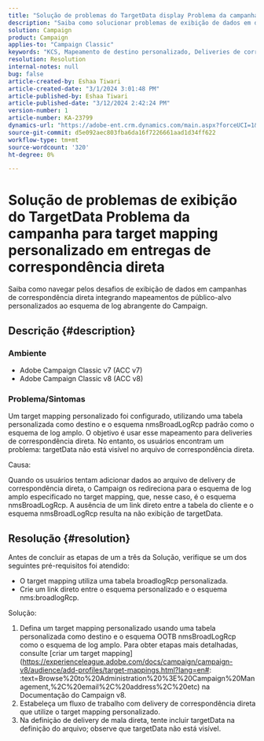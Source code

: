```yaml
---
title: "Solução de problemas do TargetData display Problema da campanha para target mapping personalizado em deliveries de correspondência direta"
description: "Saiba como solucionar problemas de exibição de dados em deliveries de correspondência direta com target mapping personalizado usando o schema de log amplo do Campaign."
solution: Campaign
product: Campaign
applies-to: "Campaign Classic"
keywords: "KCS, Mapeamento de destino personalizado, Deliveries de correspondência direta, TargetData, Tabela personalizada, OOTB, Esquema de Broad log, Fluxo de trabalho, Criação de link, Campanha, Solução de problemas"
resolution: Resolution
internal-notes: null
bug: false
article-created-by: Eshaa Tiwari
article-created-date: "3/1/2024 3:01:48 PM"
article-published-by: Eshaa Tiwari
article-published-date: "3/12/2024 2:42:24 PM"
version-number: 1
article-number: KA-23799
dynamics-url: "https://adobe-ent.crm.dynamics.com/main.aspx?forceUCI=1&pagetype=entityrecord&etn=knowledgearticle&id=661aa79b-dcd7-ee11-9078-6045bd006b25"
source-git-commit: d5e092aec803fba6da16f7226661aad1d34ff622
workflow-type: tm+mt
source-wordcount: '320'
ht-degree: 0%

---
```


# Solução de problemas de exibição do TargetData Problema da campanha para target mapping personalizado em entregas de correspondência direta


Saiba como navegar pelos desafios de exibição de dados em campanhas de correspondência direta integrando mapeamentos de público-alvo personalizados ao esquema de log abrangente do Campaign.

## Descrição {#description}


### Ambiente

- Adobe Campaign Classic v7 (ACC v7)
- Adobe Campaign Classic v8 (ACC v8)


### Problema/Sintomas

Um target mapping personalizado foi configurado, utilizando uma tabela personalizada como destino e o esquema nmsBroadLogRcp padrão como o esquema de log amplo. O objetivo é usar esse mapeamento para deliveries de correspondência direta. No entanto, os usuários encontram um problema: targetData não está visível no arquivo de correspondência direta.

Causa:

Quando os usuários tentam adicionar dados ao arquivo de delivery de correspondência direta, o Campaign os redireciona para o esquema de log amplo especificado no target mapping, que, nesse caso, é o esquema nmsBroadLogRcp. A ausência de um link direto entre a tabela do cliente e o esquema nmsBroadLogRcp resulta na não exibição de targetData.


## Resolução {#resolution}


Antes de concluir as etapas de um a três da Solução, verifique se um dos seguintes pré-requisitos foi atendido:

- O target mapping utiliza uma tabela broadlogRcp personalizada.
- Crie um link direto entre o esquema personalizado e o esquema nms:broadlogRcp.


Solução:

1. Defina um target mapping personalizado usando uma tabela personalizada como destino e o esquema OOTB nmsBroadLogRcp como o esquema de log amplo. Para obter etapas mais detalhadas, consulte [criar um target mapping](https://experienceleague.adobe.com/docs/campaign/campaign-v8/audience/add-profiles/target-mappings.html?lang=en#: :text=Browse%20to%20Administration%20%3E%20Campaign%20Management,%2C%20email%2C%20address%2C%20etc) na Documentação do Campaign v8.
2. Estabeleça um fluxo de trabalho com delivery de correspondência direta que utilize o target mapping personalizado.
3. Na definição de delivery de mala direta, tente incluir targetData na definição do arquivo; observe que targetData não está visível.

